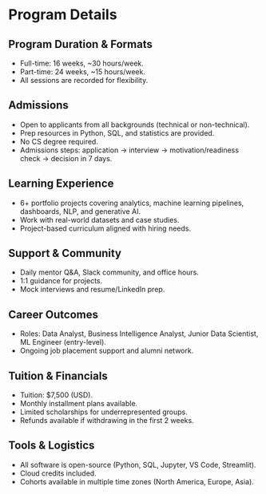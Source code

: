 # Program Details

## Program Duration & Formats
- Full-time: 16 weeks, ~30 hours/week.
- Part-time: 24 weeks, ~15 hours/week.
- All sessions are recorded for flexibility.

## Admissions
- Open to applicants from all backgrounds (technical or non-technical).
- Prep resources in Python, SQL, and statistics are provided.
- No CS degree required.
- Admissions steps: application → interview → motivation/readiness check → decision in 7 days.

## Learning Experience
- 6+ portfolio projects covering analytics, machine learning pipelines, dashboards, NLP, and generative AI.
- Work with real-world datasets and case studies.
- Project-based curriculum aligned with hiring needs.

## Support & Community
- Daily mentor Q&A, Slack community, and office hours.
- 1:1 guidance for projects.
- Mock interviews and resume/LinkedIn prep.

## Career Outcomes
- Roles: Data Analyst, Business Intelligence Analyst, Junior Data Scientist, ML Engineer (entry-level).
- Ongoing job placement support and alumni network.

## Tuition & Financials
- Tuition: $7,500 (USD).
- Monthly installment plans available.
- Limited scholarships for underrepresented groups.
- Refunds available if withdrawing in the first 2 weeks.

## Tools & Logistics
- All software is open-source (Python, SQL, Jupyter, VS Code, Streamlit).
- Cloud credits included.
- Cohorts available in multiple time zones (North America, Europe, Asia).

